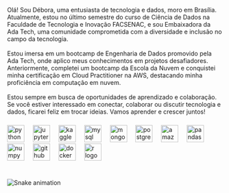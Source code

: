 <p align="left">Olá! Sou Débora, uma entusiasta de tecnologia e dados, moro em Brasília.
Atualmente, estou no último semestre do curso de Ciência de Dados na Faculdade de Tecnologia e Inovação FACSENAC, e sou Embaixadora da Ada Tech, uma comunidade comprometida com a diversidade e inclusão no campo da tecnologia.<br><br>Estou imersa em um bootcamp de Engenharia de Dados promovido pela Ada Tech, onde aplico meus conhecimentos em projetos desafiadores. Anteriormente, completei um bootcamp da Escola da Nuvem e conquistei minha certificação em Cloud Practitioner na AWS, destacando minha proficiência em computação em nuvem.
  <br><br>Estou sempre em busca de oportunidades de aprendizado e colaboração. Se você estiver interessado em conectar, colaborar ou discutir tecnologia e dados, ficarei feliz em trocar ideias. Vamos aprender e crescer juntos!</p>

###

<div align="left">
  <img src="https://cdn.jsdelivr.net/gh/devicons/devicon/icons/python/python-original.svg" height="40" alt="python logo"  />
  <img width="12" />
  <img src="https://cdn.jsdelivr.net/gh/devicons/devicon/icons/jupyter/jupyter-original.svg" height="40" alt="jupyter logo"  />
  <img width="12" />
  <img src="https://cdn.jsdelivr.net/gh/devicons/devicon/icons/kaggle/kaggle-original.svg" height="40" alt="kaggle logo"  />
  <img width="12" />
  <img src="https://cdn.jsdelivr.net/gh/devicons/devicon/icons/mysql/mysql-original.svg" height="40" alt="mysql logo"  />
  <img width="12" />
  <img src="https://cdn.jsdelivr.net/gh/devicons/devicon/icons/mongodb/mongodb-original.svg" height="40" alt="mongodb logo"  />
  <img width="12" />
  <img src="https://cdn.jsdelivr.net/gh/devicons/devicon/icons/postgresql/postgresql-original.svg" height="40" alt="postgresql logo"  />
  <img width="12" />
  <img src="https://skillicons.dev/icons?i=aws" height="40" alt="amazonwebservices logo"  />
  <img width="12" />
  <img src="https://cdn.simpleicons.org/pandas/150458" height="40" alt="pandas logo"  />
  <img width="12" />
  <img src="https://cdn.jsdelivr.net/gh/devicons/devicon/icons/numpy/numpy-original.svg" height="40" alt="numpy logo"  />
  <img width="12" />
  <img src="https://cdn.jsdelivr.net/gh/devicons/devicon/icons/github/github-original.svg" height="40" alt="github logo"  />
  <img width="12" />
  <img src="https://cdn.simpleicons.org/docker/2496ED" height="40" alt="docker logo"  />
  <img width="12" />
  <img src="https://cdn.jsdelivr.net/gh/devicons/devicon/icons/r/r-original.svg" height="40" alt="r logo"  />
  <img width="12" />
</div>

###

<br clear="both">

<img src="https://raw.githubusercontent.com/deboratech/deboratech/output/snake.svg" alt="Snake animation" />

###
